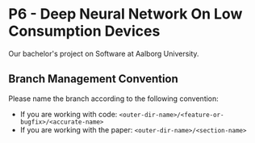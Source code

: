# P6 - Deep Neural Network On Low Consumption Devices

Our bachelor's project on Software at Aalborg University.

## Branch Management Convention

Please name the branch according to the following convention:

- If you are working with code: `<outer-dir-name>/<feature-or-bugfix>/<accurate-name>`
- If you are working with the paper: `<outer-dir-name>/<section-name>`
